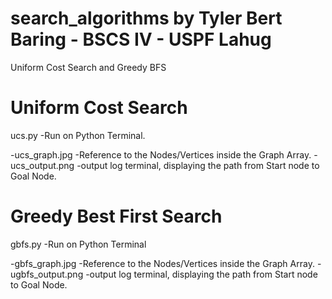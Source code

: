 # search_algorithms by Tyler Bert Baring - BSCS IV - USPF Lahug
Uniform Cost Search and Greedy BFS

# Uniform Cost Search
ucs.py 
  -Run on Python Terminal.
  
  -ucs_graph.jpg
    -Reference to the Nodes/Vertices inside the Graph Array.
   -ucs_output.png
    -output log terminal, displaying the path from Start node to Goal Node.
    
# Greedy Best First Search
gbfs.py
  -Run on Python Terminal
  
  -gbfs_graph.jpg
    -Reference to the Nodes/Vertices inside the Graph Array.
   -ugbfs_output.png
    -output log terminal, displaying the path from Start node to Goal Node.
